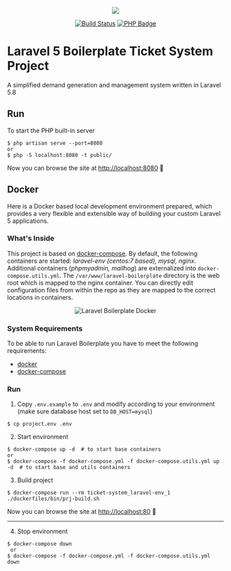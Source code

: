 <p align="center"><img src="https://laravel.com/assets/img/components/logo-laravel.svg"></p>

<p align="center">
<a href="https://travis-ci.org/Labs64/laravel-boilerplate"><img src="https://travis-ci.org/Labs64/laravel-boilerplate.svg" alt="Build Status"></a>
<a href="https://github.com/Labs64/laravel-boilerplate/blob/master/composer.json"><img src="https://img.shields.io/badge/php-%3E%3D%207.2-8892BF.svg" alt="PHP Badge"></a>
</p>

# Laravel 5 Boilerplate Ticket System Project

A simplified demand generation and management system written in Laravel 5.8
## Run

To start the PHP built-in server
```
$ php artisan serve --port=8080
or
$ php -S localhost:8080 -t public/
```

Now you can browse the site at [http://localhost:8080](http://localhost:8080)  🙌

## Docker

Here is a Docker based local development environment prepared, which provides a very flexible and extensible way of building your custom Laravel 5 applications.

### What's Inside
This project is based on [docker-compose](https://docs.docker.com/compose/). By default, the following containers are started: _laravel-env (centos:7 based), mysql, nginx_. Additional containers (_phpmyadmin, mailhog_) are externalized into `docker-compose.utils.yml`. The `/var/www/laravel-boilerplate` directory is the web root which is mapped to the nginx container.
You can directly edit configuration files from within the repo as they are mapped to the correct locations in containers.

<p align="center"><img src="https://raw.githubusercontent.com/Labs64/laravel-boilerplate/master/dockerfiles/img/laravel-boilerplate-docker.png" alt="Laravel Boilerplate Docker"></p>

### System Requirements
To be able to run Laravel Boilerplate you have to meet the following requirements:
* [docker](https://www.docker.com)
* [docker-compose](https://docs.docker.com/compose/)

### Run

1. Copy `.env.example` to `.env` and modify according to your environment (make sure database host set to `DB_HOST=mysql`)
```
$ cp project.env .env
```

2. Start environment
```
$ docker-compose up -d  # to start base containers
or
$ docker-compose -f docker-compose.yml -f docker-compose.utils.yml up -d  # to start base and utils containers
```

3. Build project
```
$ docker-compose run --rm ticket-system_laravel-env_1 ./dockerfiles/bin/prj-build.sh
```

Now you can browse the site at [http://localhost:80](http://localhost:80)  🙌

---

4. Stop environment
```
$ docker-compose down
 or
$ docker-compose -f docker-compose.yml -f docker-compose.utils.yml down
```